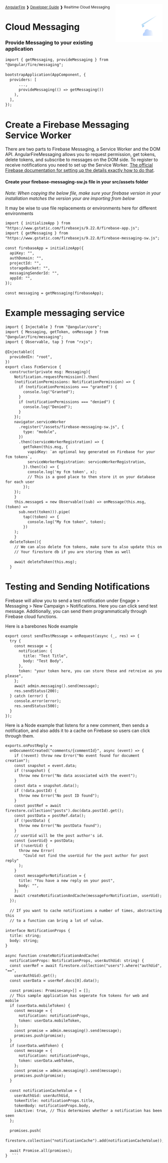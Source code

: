 <img align="right" width="30%" src="images/cloud-messaging-illo_1x.png">

<small>
<a href="https://github.com/angular/angularfire">AngularFire</a> &#10097; <a href="../README.md#developer-guide">Developer Guide</a> &#10097; Realtime Cloud Messaging
</small>

# Cloud Messaging

### Provide Messaging to your existing application

```
import { getMessaging, provideMessaging } from "@angular/fire/messaging";

bootstrapApplication(AppComponent, {
  providers: [
	  ...,
      provideMessaging(() => getMessaging())
    ),
  ],
});
```

# Create a Firebase Messaging Service Worker 

There are two parts to Firebase Messaging, a Service Worker and the DOM API. AngularFireMessaging allows you to request permission, get tokens, delete tokens, and subscribe to messages on the DOM side. To register to receive notifications you need to set up the Service Worker. [The official Firebase documentation for setting up the details exactly how to do that](https://firebase.google.com/docs/cloud-messaging/js/client).

#### Create your firebase-messaging-sw.js file in your src/assets folder

*Note: When copying the below file, make sure your firebase version in your installation matches the version your are importing from below*

It may be wise to use file replacements or environments here for different environments

```
import { initializeApp } from "https://www.gstatic.com/firebasejs/9.22.0/firebase-app.js";
import { getMessaging } from "https://www.gstatic.com/firebasejs/9.22.0/firebase-messaging-sw.js";

const firebaseApp = initializeApp({
  apiKey: "",
  authDomain: "",
  projectId: "",
  storageBucket: "",
  messagingSenderId: "",
  appId: "",
});

const messaging = getMessaging(firebaseApp);
```

# Example messaging service

```
import { Injectable } from "@angular/core";
import { Messaging, getToken, onMessage } from "@angular/fire/messaging";
import { Observable, tap } from "rxjs";

@Injectable({
  providedIn: "root",
})
export class FcmService {
  constructor(private msg: Messaging){
    Notification.requestPermission().then(
    (notificationPermissions: NotificationPermission) => {
      if (notificationPermissions === "granted") {
        console.log("Granted");
      }
      if (notificationPermissions === "denied") {
        console.log("Denied");
      }
    });
    navigator.serviceWorker
      .register("/assets/firebase-messaging-sw.js", {
        type: "module",
      })
      .then((serviceWorkerRegistration) => {
        getToken(this.msg, {
          vapidKey: `an optional key generated on Firebase for your fcm tokens`,
          serviceWorkerRegistration: serviceWorkerRegistration,
        }).then((x) => {
          console.log('my fcm token', x);
          // This is a good place to then store it on your database for each user
        });
	});  
    }
    this.message$ = new Observable((sub) => onMessage(this.msg, (token) =>     
      sub.next(token))).pipe(
	    tap((token) => {
	      console.log("My fcm token", token);
	    })
    );
    }
  deleteToken(){
    // We can also delete fcm tokens, make sure to also update this on
    // Your firestore db if you are storing them as well
    
	await deleteToken(this.msg);
  }
```

# Testing and Sending Notifications

Firebase will allow you to send a test notification under Engage > Messaging > New Campaign > Notifications. Here you can click send test message. Additionally, you can send them programmatically through Firebase cloud functions. 

Here is a barebones Node example

```
export const sendTestMessage = onRequest(async (_, res) => {
  try {
    const message = {
      notification: {
        title: "Test Title",
        body: "Test Body",
      },
      token: "your token here, you can store these and retreive as you please",
    };
    await admin.messaging().send(message);
    res.sendStatus(200);
  } catch (error) {
    console.error(error);
    res.sendStatus(500);
  }
});
```

Here is a Node example that listens for a new comment, then sends a notification, and also adds it to a cache on Firebase so users can click through them.

```
exports.onPostReply =
  onDocumentCreated("comments/{commentId}", async (event) => {
    if (!event) throw new Error("No event found for document creation");
    const snapshot = event.data;
    if (!snapshot) {
      throw new Error("No data associated with the event");
    }
    const data = snapshot.data();
    if (!data.postId) {
      throw new Error("No post ID found");
    }
    const postRef = await firestore.collection("posts").doc(data.postId).get();
    const postData = postRef.data();
    if (!postData) {
      throw new Error("No postData found");
    }
    // userUid will be the post author's id.
    const {userUid} = postData;
    if (!userUid) {
      throw new Error(
        "Could not find the userUid for the post author for post reply"
      );
    }
    const messageForNotification = {
      title: "You have a new reply on your post",
      body: "",
    };
    await createNotificationAndCache(messageForNotification, userUid);
  });

  // If you want to cache notifications a number of times, abstracting this
  // to a function can bring a lot of value.
  
interface NotificationProps {
  title: string;
  body: string;
}

async function createNotificationAndCache(
  notificationProps: NotificationProps, userAuthUid: string) {
  const userRef = await firestore.collection("users").where("authUid", "==",
    userAuthUid).get();
  const userData = userRef.docs[0].data();

  const promises: Promise<any>[] = [];
  // This sample application has seperate fcm tokens for web and mobile
  if (userData.mobileToken) {
    const message = {
      notification: notificationProps,
      token: userData.mobileToken,
    };
    const promise = admin.messaging().send(message);
    promises.push(promise);
  }
  if (userData.webToken) {
    const message = {
      notification: notificationProps,
      token: userData.webToken,
    };
    const promise = admin.messaging().send(message);
    promises.push(promise);
  }

  const notificationCacheValue = {
    userAuthUid: userAuthUid,
    tokenTitle: notificationProps.title,
    tokenBody: notificationProps.body,
    isActive: true, // This determines whether a notification has been seen
  };

  promises.push(
    firestore.collection("notificationCache").add(notificationCacheValue));

  await Promise.all(promises);
}  ```
